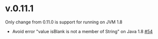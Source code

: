 v.0.11.1
=======

Only change from 0.11.0 is support for running on JVM 1.8

* Avoid error "value isBlank is not a member of String" on Java 1.8 [#54]

[#54]: https://github.com/ij-plugins/ijp-color/issues/35

